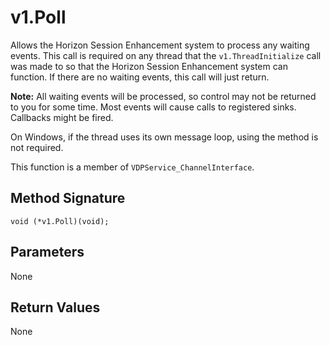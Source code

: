 # v1.Poll

Allows the Horizon Session Enhancement system to process any waiting events. This call is required on any thread that the `v1.ThreadInitialize` call was made to so that the Horizon Session Enhancement system can function. If there are no waiting events, this call will just return.
 
**Note:** All waiting events will be processed, so control may not be returned to you for some time. Most events will cause calls to registered sinks. Callbacks might be fired.
 
On Windows, if the thread uses its own message loop, using the method is not required.

This function is a member of `VDPService_ChannelInterface`.

## Method Signature
```
void (*v1.Poll)(void);
```

## Parameters

None

## Return Values

None



